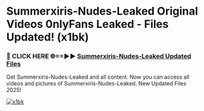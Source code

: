 # Summerxiris-Nudes-Leaked Original Videos 0nlyFans Leaked - Files Updated! (x1bk)

<h3>🔴 CLICK HERE 🌐==►► <a href="https://tinyurl.com/4mcuefdz" rel="nofollow">Summerxiris-Nudes-Leaked Updated Files</a></h3>

Get Summerxiris-Nudes-Leaked and all content. Now you can access all videos and pictures of Summerxiris-Nudes-Leaked. New Updated Files 2025!

[![x1bk](https://i.imgur.com/StAQSOY.gif)](https://tinyurl.com/4mcuefdz)
